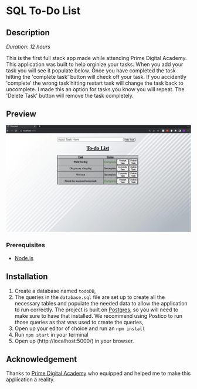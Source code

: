 # SQL To-Do List


## Description

_Duration: 12 hours_

This is the first full stack app made while attending Prime Digital Academy. This application was built to help orginize your tasks. When you add your task you will see it populate below. Once you have completed the task hitting the 'complete task' button will check off your task. If you accidently 'complete' the wrong task hitting restart task will change the task back to uncomplete. I made this an option for tasks you know you will repeat. The 'Delete Task' button will remove the task completely.


## Preview
![Screenshot](/weekend-challenge-screenshot.png)

### Prerequisites

- [Node.js](https://nodejs.org/en/)

## Installation

1. Create a database named `todoDB`,
2. The queries in the `database.sql` file are set up to create all the necessary tables and populate the needed data to allow the application to run correctly. The project is built on [Postgres](https://www.postgresql.org/download/), so you will need to make sure to have that installed. We recommend using Postico to run those queries as that was used to create the queries, 
3. Open up your editor of choice and run an `npm install`
4. Run `npm start` in your terminal
5. Open up (http://localhost:5000/) in your browser.




## Acknowledgement
Thanks to [Prime Digital Academy](www.primeacademy.io) who equipped and helped me to make this application a reality. 
